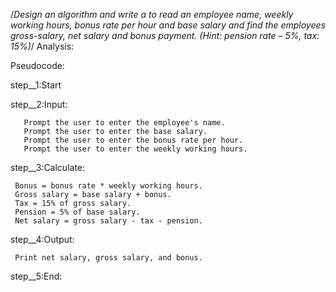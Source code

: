 /*Design an algorithm and write a to read an employee name, weekly working hours, bonus rate per hour and base salary and find the employees gross-salary,
net salary and bonus payment. (Hint: pension rate – 5%, tax: 15%)*/
Analysis:


Pseudocode:

step__1:Start

step__2:Input:

       Prompt the user to enter the employee's name.
       Prompt the user to enter the base salary.
       Prompt the user to enter the bonus rate per hour.
       Prompt the user to enter the weekly working hours.

step__3:Calculate:

     Bonus = bonus rate * weekly working hours.
     Gross salary = base salary + bonus.
     Tax = 15% of gross salary.
     Pension = 5% of base salary.
     Net salary = gross salary - tax - pension.

step__4:Output:

     Print net salary, gross salary, and bonus.

step__5:End:

